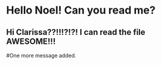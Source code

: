 # Hello Noel! Can you read me?
## Hi Clarissa??!!!?!?! I can read the file AWESOME!!!
#One more message added.